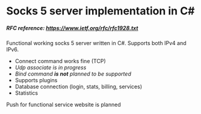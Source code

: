 # Socks 5 server implementation in C#
##### RFC reference: https://www.ietf.org/rfc/rfc1928.txt

Functional working socks 5 server written in C#. Supports both IPv4 and IPv6.

- Connect command works fine (TCP)
- _Udp associate is in progress_
- _Bind command_ ___is not___ _planned to be supported_
- Supports plugins
- Database connection (login, stats, billing, services)
- Statistics

Push for functional service website is planned
